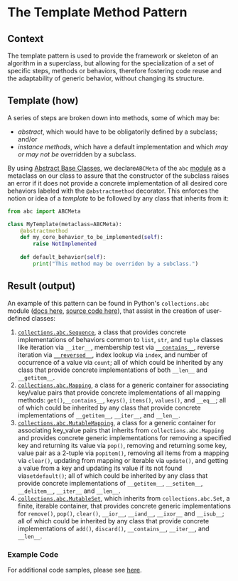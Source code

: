 # The Template Method Pattern



## Context

The template pattern is used to provide the framework or skeleton of an algorithm in a superclass, but allowing for the specialization of a set of specific steps, methods or behaviors, therefore fostering code reuse and the adaptability of generic behavior, without changing its structure.

## Template (how)

A series of steps are broken down into methods, some of which may be: 

* *abstract*, which would have to be obligatorily defined by a subclass; and/or 
* *instance methods*, which have a default implementation and which *may or may not be* overridden by a subclass.

By using [Abstract Base Classes](https://docs.python.org/3/glossary.html#term-abstract-base-class),  we declare`ABCMeta` of the `abc` [module](https://docs.python.org/3/library/abc.html#module-abc) as a metaclass on our class to assure that the constructor of the subclass raises an error if it does not provide a concrete implementation of all desired core behaviors labeled with the `@abstractmethod` decorator. This enforces the notion or idea of a *template* to be followed by any class that inherits from it:

```python
from abc import ABCMeta

class MyTemplate(metaclass=ABCMeta):
    @abstractmethod
    def my_core_behavior_to_be_implemented(self):
        raise NotImplemented
    
    def default_behavior(self):
        print("This method may be overriden by a subclass.")
```

## Result (output)

An example of this pattern can be found in Python's `collections.abc` module ([docs here](https://docs.python.org/3/library/collections.abc.html#collections-abstract-base-classes), [source code here](https://github.com/python/cpython/blob/3.7/Lib/_collections_abc.py)), that assist in the creation of user-defined classes:

1. [`collections.abc.Sequence`](https://github.com/python/cpython/blob/be63df287a4a12ad86b4a2aec4358a1309f0488b/Lib/_collections_abc.py#L865), a class that provides concrete implementations of behaviors common to `list`, `str`, and `tuple` classes like iteration via `__iter__`, membership test via [`__contains__`](https://docs.python.org/3/reference/datamodel.html#object.__contains__), reverse iteration via [`__reversed__`](https://docs.python.org/3/reference/datamodel.html#object.__reversed__), index lookup via `index`, and number of occurrence of a value via `count`; all of which could be inherited by any class that provide concrete implementations of both `__len__` and `__getitem__`. 
2. [`collections.abc.Mapping`](https://github.com/python/cpython/blob/7723d0545c3369e1b2601b207c250c70ce90b75e/Lib/_collections_abc.py#L641), a class for a generic container for associating key/value pairs that provide concrete implementations of all mapping methods: `get()`,`__contains__`, `keys()`, `items()`, `values()`, and `__eq__`; all of which could be inherited by any class that provide concrete implementations of `__getitem__`, `__iter__`, and `__len__`.
3. [`collections.abc.MutableMapping`](https://github.com/python/cpython/blob/7723d0545c3369e1b2601b207c250c70ce90b75e/Lib/_collections_abc.py#L767), a class for a generic container for associating key_value pairs that inherits from `collections.abc.Mapping` and provides concrete generic implementations for removing a specified key and returning its value via `pop()`, removing and returning some key, value pair as a 2-tuple via `popitem()`, removing all items from a mapping via `clear()`,  updating from mapping or iterable via `update()`, and getting a value from a key and updating its value if its not found via`setdefault()`; all of which could be inherited by any class that provide concrete implementations of `__getitem__`, `__setitem__`, `__delitem__`, `__iter__` and `__len__`.
4. [`collections.abc.MutableSet`](https://github.com/python/cpython/blob/7723d0545c3369e1b2601b207c250c70ce90b75e/Lib/_collections_abc.py#L556), which inherits from `collections.abc.Set`, a finite, iterable container, that provides concrete generic implementations for `remove()`, `pop()`, `clear()`, `__ior__`, `__iand__`, `__ixor__` and `__isub__`; all of which could be inherited by any class that provide concrete implementations of `add()`, `discard()`, `__contains__`, `__iter__`, and `__len__`.

### Example Code

For additional code samples, please see [here](https://github.com/developeroka/HiPy/tree/master/OOP/Design/SoftwareDesignPatterns/Behaviorals/TemplateMethods/examples).